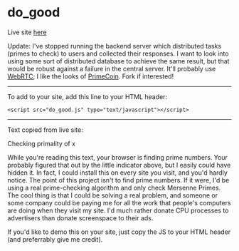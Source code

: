 do_good
=======
Live site [here](http://ben_eysenbach.neocities.org/do_good.html)

Update: I've stopped running the backend server which distributed tasks (primes to check) to users and collected their responses. I want to look into using some sort of distributed database to achieve the same result, but that would be robust against a failure in the central server. It'll probably use [WebRTC](http://www.webrtc.org/); I like the looks of [PrimeCoin](http://primecoin.io/). Fork if interested!

------------
To add to your site, add this line to your HTML header:

```
<script src="do_good.js" type="text/javascript"></script>
```
------------
Text copied from live site:

Checking primality of x

While you're reading this text, your browser is finding prime numbers.  Your probably figured that out
by the little indicator above, but I easily could have hidden it.  In fact, I could install this on every
site you visit, and you'd hardly notice.  The point of this project isn't to find prime numbers. If it
were, I'd be using a real prime-checking algorithm and only check Mersenne Primes. The cool thing is that
I could be solving a real problem, and someone or some company could be paying me for all the work that
people's computers are doing when they visit my site.  I'd much rather donate CPU processes to
advertisers than donate screenspace to their ads.

If you'd like to demo this on your site, just copy the JS to your HTML
header (and preferrably give me credit).
